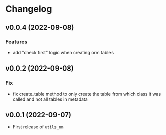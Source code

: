 # Changelog

<!--next-version-placeholder-->

<!--
## v0.0.4 (YYYY-MM-DD)

### Features

- feat in ...

### Fix

- fix in ...
-->
## v0.0.4 (2022-09-08)

### Features

- add "check first" logic when creating orm tables

## v0.0.2 (2022-09-08)

### Fix

- fix create_table method to only create the table from which class it was called and not all tables in metadata

## v0.0.1 (2022-09-07)

- First release of `utils_nm`
